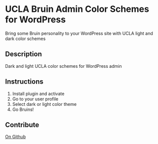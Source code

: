 # UCLA Bruin Admin Color Schemes for WordPress

Bring some Bruin personality to your WordPress site with UCLA light and dark color schemes

## Description

Dark and light UCLA color schemes for WordPress admin 

## Instructions
1. Install plugin and activate
1. Go to your user profile
1. Select dark or light color theme
1. Go Bruins! 

## Contribute

[On Github](https://github.com/ucla-ux/ucla-bruin-admin-color-schemes)

